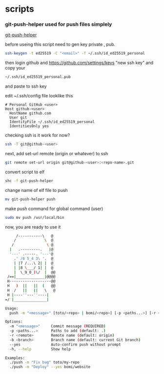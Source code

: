 # scripts

### git-push-helper used for push files simplely


[git-push-helper](#git-push-helper)

before useing this script need to gen key private , pub.

```bash
ssh-keygen -t ed25519 -C "<email>" -f ~/.ssh/id_ed25519_personal
```

then login github and https://github.com/settings/keys "new ssh key" and copy your 

```bash
~/.ssh/id_ed25519_personal.pub
``` 
and paste to ssh key

edit ~/.ssh/config file looklike this
```config
# Personal GitHub <user>
Host github-<user>
  HostName github.com
  User git
  IdentityFile ~/.ssh/id_ed25519_personal
  IdentitiesOnly yes
```

checking ssh is it work for now?
```bash
ssh -T git@github-<user>
```

next, add set-url remote (origin or whatever) to ssh
```bash
git remote set-url origin git@github-<user>:<repo-name>.git
```

convert script to elf
```bash
shc -f git-push-helper
```
change name of elf file to push
```bash
mv git-push-helper push
```

make push command for global command (user)
```bash
sudo mv push /usr/local/bin
```

now, you are ready to use it 
```bash
     /-----------\   @
    /             \  @
   /               \ @
  |   .---------.   |@
  '---' .-----. '---'@
    .' /6 5_4 3\ '.  @
    | |7 /...\ 2| |  @
    | |8 \___/ 1| |  @
    |  \_9_0_)\/  |  @@
 /==|_____________|@@@@
 H-------------------@@
 H   )  ||   ||  (   @@
 H  /   ||   ||   \   @
 H |----''---''----|
=/ |_______________|

Usage:
  push -m "<message>" [toto/<repo> | bomi/<repo>] [-p <paths...>] [-r <remote>] [-b <branch>] [--yes]

Options:
  -m "<message>"     Commit message (REQUIRED)
  -p <paths...>      Paths to add (default: .)
  -r <remote>        Remote name (default: origin)
  -b <branch>        Branch name (default: current Git branch)
  --yes              Auto-confirm push without prompt
  -h, --help         Show help

Examples:
  ./push -m "Fix bug" toto/my-repo
  ./push -m "Deploy" --yes bomi/website
```
